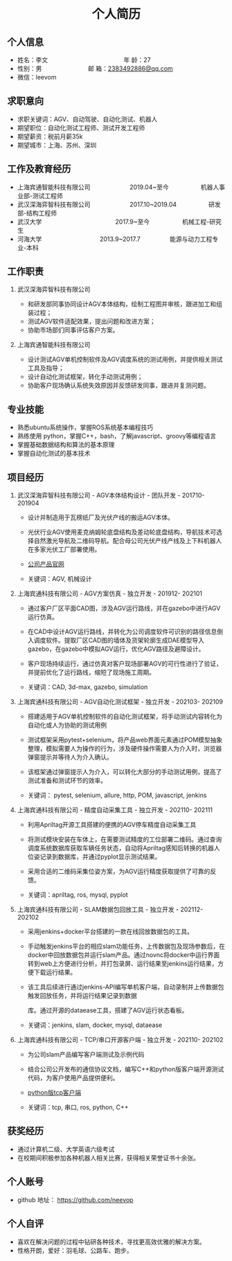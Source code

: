  <center>
     <h1>个人简历</h1>
 </center>


## 个人信息 

* 姓名：李文&emsp;&emsp;&emsp;&emsp;&emsp;&emsp;&emsp;&emsp;&emsp;&emsp;&emsp;&emsp;&ensp;年 龄：27  
* 性别：男        &emsp;&emsp;&emsp;&emsp;&emsp;&emsp;                  &ensp;  邮 箱：2383492886@qq.com   
* 微信：leevom

## 求职意向
* 求职关键词：AGV、自动驾驶、自动化测试、机器人
* 期望职位：自动化测试工程师、测试开发工程师
* 期望薪资：税前月薪35k
* 期望城市：上海、苏州、深圳

## 工作及教育经历

* 上海宾通智能科技有限公司&emsp;&emsp;&emsp;&emsp;&emsp;&emsp;&ensp;2019.04~至今&emsp;&emsp;&emsp;&emsp;&emsp; 机器人事业部-测试工程师  
* 武汉深海弈智科技有限公司&emsp;&emsp;&emsp;&emsp;&emsp;&emsp;&ensp;2017.10~2019.04&emsp;&emsp;&emsp;&emsp;&emsp; 研发部-结构工程师       
* 武汉大学&emsp;&emsp;&emsp;&emsp;&emsp;              &emsp;&emsp;&emsp;&emsp;&emsp;&emsp;2017.9~至今&emsp;&emsp;       &emsp;     &emsp; 机械工程-研究生         
* 河海大学&emsp;&emsp;&emsp;&emsp;&emsp;&emsp;&emsp;&emsp;                      &emsp;2013.9~2017.7&emsp;&emsp;&emsp;         &emsp; 能源与动力工程专业-本科  

## 工作职责
 1. 武汉深海弈智科技有限公司
     * 和研发部同事协同设计AGV本体结构，绘制工程图并审核，跟进加工和组装过程；
     * 测试AGV软件适配效果，提出问题和改进方案；
     * 协助市场部们同事评估客户方案。

 2. 上海宾通智能科技有限公司
     * 设计测试AGV单机控制软件及AGV调度系统的测试用例，并提供相关测试工具及指导；
     * 设计自动化测试框架，转化手动测试用例；
     * 协助客户现场确认系统失效原因并反馈研发同事，跟进并复测问题。

## 专业技能

* 熟悉ubuntu系统操作，掌握ROS系统基本编程技巧
* 熟练使用 python，掌握C++，bash，了解javascript、groovy等编程语言
* 掌握基础数据结构和算法的基本原理
* 掌握自动化测试的基本技术

## 项目经历

1. 武汉深海弈智科技有限公司 - AGV本体结构设计 - 团队开发 - 201710- 201904
    * 设计并制造用于瓦楞纸厂及光伏产线的搬运AGV本体。
    
    * 光伏行业AGV使用麦克纳姆轮底盘结构及差动轮底盘结构，导航技术可选择自然激光导航及二维码导航。配合母公司光伏产线产线及上下料机器人在多家光伏工厂部署使用。
    
    * [公司产品官网](http://www.jsmachineai.com/)
    
    * 关键词：AGV, 机械设计
    
2. 上海宾通科技有限公司 - AGV方案仿真 - 独立开发 - 201912- 202101 

    * 通过客户厂区平面CAD图，涉及AGV运行路线，并在gazebo中进行AGV运行仿真。

    * 在CAD中设计AGV运行路线，并转化为公司调度软件可识别的路径信息倒入调度软件。提取厂区CAD图的墙体及货架轮廓生成DAE模型导入gazebo，在gazebo中模拟AGV运行，优化AGV路径及避障设计。

    * 客户现场持续运行，通过仿真对客户现场部署AGV的可行性进行了验证，并提前优化了运行路线，缩短了现场施工周期。

    * 关键词：CAD, 3d-max, gazebo, simulation 

3. 上海宾通科技有限公司 - AGV自动化测试框架 - 独立开发 - 202103- 202109 

    * 搭建适用于AGV单机控制软件的自动化测试框架，将手动测试内容转化为自动化或人为协助的测试用例

    * 测试框架采用pytest+selenium，将产品web界面元素通过POM模型抽象整理，模拟需要人为操作的行为，涉及硬件操作需要人为介入时，浏览器弹窗提示并等待人为介入确认。

    * 该框架通过弹窗提示人为介入，可以转化大部分的手动测试用例，提高了测试准备和测试环节的效率。

    * 关键词： pytest, selenium, allure, http, POM, javascript, jenkins

4. 上海宾通科技有限公司 - 精度自动采集工具 - 独立开发 - 202110- 202111

    * 利用Apriltag开源工具搭建的便携的AGV停车精度自动采集工具

    * 将测试模块安装在车体上，在需要测试精度的工位部署二维码。通过查询调度系统数据库获取车辆任务状态，自动将Apriltag感知后转换的机器人位姿记录到数据库，并通过pyplot显示测试结果。

    * 采用合适的二维码采集位姿方案，为AGV运行精度获取提供了可靠的反馈。

    * 关键词：apriltag, ros, mysql, pyplot

5. 上海宾通科技有限公司 - SLAM数据包回放工具 - 独立开发 - 202112- 202102

    * 采用jenkins+docker平台搭建的一款在线回放数据包的工具。

    * 手动触发jenkins平台的相应slam功能任务，上传数据包及现场参数后，在docker中回放数据包并运行slam产品。通过novnc将docker中运行界面转到web上方便进行分析，并打包录屏、运行结果至jenkins运行结果，方便下载运行结果。

    * 该工具后续进行通过jenkins-API编写单机客户端，自动录制并上传数据包触发回放任务，并将运行结果记录到数据

      库。通过开源的dataease工具，搭建了AGV运行状态看板。

    * 关键词：jenkins, slam, docker, mysql, dataease
6. 上海宾通科技有限公司 - TCP/串口开源客户端 - 独立开发 - 202110- 202102

    * 为公司slam产品编写客户端测试及示例代码

    * 结合公司公开发布的通信协议文档，编写C++和python版客户端开源测试代码，为客户使用产品提供便利。
    * [python版tcp客户端](https://bitbucket.org/bito-robotics/bslam_sdk)
    
    * 关键词：tcp, 串口, ros, python, C++

## 获奖经历
* 通过计算机二级、大学英语六级考试
* 在校期间积极参加各种机器人相关比赛，获得相关荣誉证书十余张。

## 个人账号 
* github 地址： https://github.com/neevop

## 个人自评 
* 喜欢在解决问题的过程中钻研各种技术，寻找更高效优雅的解决方案。
* 性格开朗，爱好：羽毛球、公路车、跑步。

